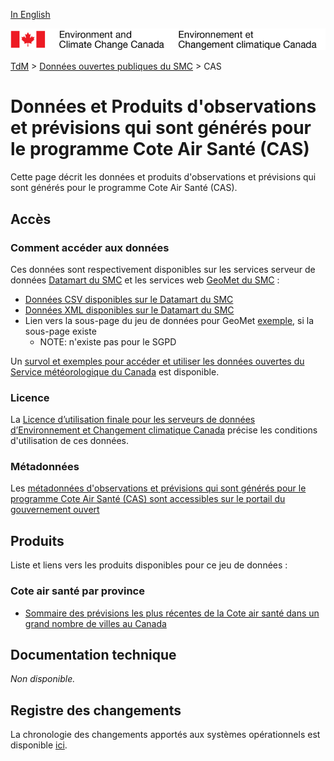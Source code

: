 [In English](readme_aqhi_en.md)

![ECCC logo](../../img_eccc-logo.png)

[TdM](../../readme_fr.md) > [Données ouvertes publiques du SMC](../readme_fr.md) > CAS

# Données et Produits d'observations et prévisions qui sont générés pour le programme Cote Air Santé (CAS)

Cette page décrit les données et produits d'observations et prévisions qui sont générés pour le programme Cote Air Santé (CAS).

## Accès

### Comment accéder aux données

Ces données sont respectivement disponibles sur les services serveur de données [Datamart du SMC](../msc-datamart/readme_fr.md) et les services web [GeoMet du SMC](../msc-geomet/readme_fr.md) :

* [Données CSV disponibles sur le Datamart du SMC](readme_aqhi-datamartcsv_fr.md) 
* [Données XML disponibles sur le Datamart du SMC](readme_aqhi-datamartxml_fr.md)
* Lien vers la sous-page du jeu de données pour GeoMet [exemple](../msc-geomet/giops_fr.md), si la sous-page existe 
  * NOTE: n'existe pas pour le SGPD

Un [survol et exemples pour accéder et utiliser les données ouvertes du Service météorologique du Canada](../../how-to/readme_fr.md) est disponible.

### Licence

La [Licence d’utilisation finale pour les serveurs de données d’Environnement et Changement climatique Canada](../../licence/readme_fr.md) précise les conditions d'utilisation de ces données.

### Métadonnées

Les [métadonnées d'observations et prévisions qui sont générés pour le programme Cote Air Santé (CAS) sont accessibles sur le portail du gouvernement ouvert](https://ouvert.canada.ca/data/fr/dataset/a563e47d-6eb9-4f7f-933c-222ae49fe57f)

## Produits

Liste et liens vers les produits disponibles pour ce jeu de données :

### Cote air santé par province

* [Sommaire des prévisions les plus récentes de la Cote air santé dans un grand nombre de villes au Canada](https://meteo.gc.ca/airquality/pages/index_f.html)

## Documentation technique

_Non disponible._

## Registre des changements 

La chronologie des changements apportés aux systèmes opérationnels est disponible [ici](https://collaboration.cmc.ec.gc.ca/cmc/cmoi/product_guide/docs/changes_f.html).


